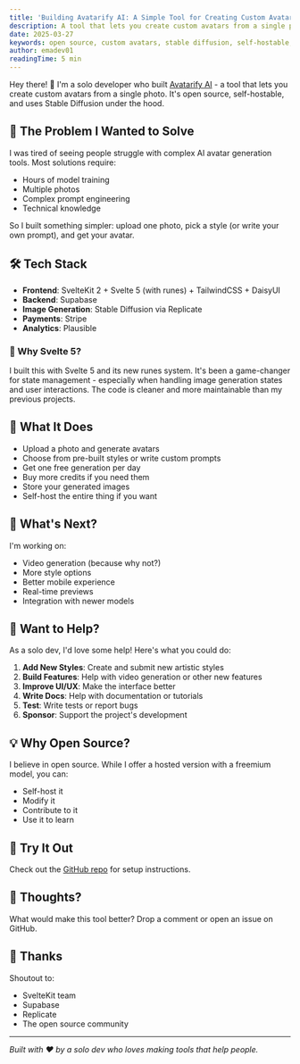 ```yaml
---
title: 'Building Avatarify AI: A Simple Tool for Creating Custom Avatars'
description: A tool that lets you create custom avatars from a single photo. It's open source, self-hostable, and uses Stable Diffusion under the hood.
date: 2025-03-27
keywords: open source, custom avatars, stable diffusion, self-hostable, replicate, ghibli, anime, avatar, ai, tool
author: emadev01
readingTime: 5 min
---
```


Hey there! 👋 I'm a solo developer who built [Avatarify AI](https://avatarify-ai.com) - a tool that lets you create custom avatars from a single photo. It's open source, self-hostable, and uses Stable Diffusion under the hood.

## 🚀 The Problem I Wanted to Solve

I was tired of seeing people struggle with complex AI avatar generation tools. Most solutions require:

- Hours of model training
- Multiple photos
- Complex prompt engineering
- Technical knowledge

So I built something simpler: upload one photo, pick a style (or write your own prompt), and get your avatar.

## 🛠️ Tech Stack

- **Frontend**: SvelteKit 2 + Svelte 5 (with runes) + TailwindCSS + DaisyUI
- **Backend**: Supabase
- **Image Generation**: Stable Diffusion via Replicate
- **Payments**: Stripe
- **Analytics**: Plausible

### 💫 Why Svelte 5?

I built this with Svelte 5 and its new runes system. It's been a game-changer for state management - especially when handling image generation states and user interactions. The code is cleaner and more maintainable than my previous projects.

## 🎯 What It Does

- Upload a photo and generate avatars
- Choose from pre-built styles or write custom prompts
- Get one free generation per day
- Buy more credits if you need them
- Store your generated images
- Self-host the entire thing if you want

## 🔮 What's Next?

I'm working on:

- Video generation (because why not?)
- More style options
- Better mobile experience
- Real-time previews
- Integration with newer models

## 🤝 Want to Help?

As a solo dev, I'd love some help! Here's what you could do:

1. **Add New Styles**: Create and submit new artistic styles
2. **Build Features**: Help with video generation or other new features
3. **Improve UI/UX**: Make the interface better
4. **Write Docs**: Help with documentation or tutorials
5. **Test**: Write tests or report bugs
6. **Sponsor**: Support the project's development

## 💡 Why Open Source?

I believe in open source. While I offer a hosted version with a freemium model, you can:

- Self-host it
- Modify it
- Contribute to it
- Use it to learn

## 🚀 Try It Out

Check out the [GitHub repo](https://github.com/epavanello/avatarify-ai.com) for setup instructions.

## 🤔 Thoughts?

What would make this tool better? Drop a comment or open an issue on GitHub.

## 🙏 Thanks

Shoutout to:

- SvelteKit team
- Supabase
- Replicate
- The open source community

---

_Built with ❤️ by a solo dev who loves making tools that help people._
